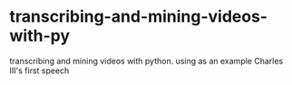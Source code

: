 # transcribing-and-mining-videos-with-py
 transcribing and mining videos with python. using as an example Charles III's first speech
